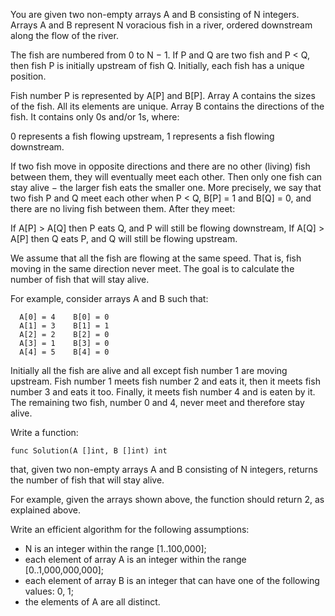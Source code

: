 You are given two non-empty arrays A and B consisting of N integers. Arrays A and B represent N voracious fish in a river, ordered downstream along the flow of the river.

The fish are numbered from 0 to N − 1. If P and Q are two fish  and P < Q, then fish P is initially upstream of fish Q. Initially, each fish has a unique position.

Fish number P is represented by A[P] and B[P]. Array A contains the sizes of the fish. All its elements are unique. Array B contains the directions of the fish. It contains only 0s and/or 1s, where:

0 represents a fish flowing upstream,
1 represents a fish flowing downstream.

If two fish move in opposite directions and there are no other (living) fish between them, they will eventually meet each other. Then only one fish can stay alive − the larger fish eats the smaller one. More precisely, we say that two fish P and Q meet each other when P < Q, B[P] = 1 and B[Q] = 0, and there are no living fish between them. After they meet:

If A[P] > A[Q] then P eats Q, and P will still be flowing downstream,
If A[Q] > A[P] then Q eats P, and Q will still be flowing upstream.

We assume that all the fish are flowing at the same speed. That is, fish moving in the same direction never meet. The goal is to calculate the number of fish that will stay alive.

For example, consider arrays A and B such that:

```
  A[0] = 4    B[0] = 0
  A[1] = 3    B[1] = 1
  A[2] = 2    B[2] = 0
  A[3] = 1    B[3] = 0
  A[4] = 5    B[4] = 0
```

Initially all the fish are alive and all except fish number 1 are moving upstream. Fish number 1 meets fish number 2 and eats it, then it meets fish number 3 and eats it too. Finally, it meets fish number 4 and is eaten by it. The remaining two fish, number 0 and 4, never meet and therefore stay alive.

Write a function:

`func Solution(A []int, B []int) int`

that, given two non-empty arrays A and B consisting of N integers, returns the number of fish that will stay alive.

For example, given the arrays shown above, the function should return 2, as explained above.

Write an efficient algorithm for the following assumptions:

* N is an integer within the range [1..100,000];
* each element of array A is an integer within the range [0..1,000,000,000];
* each element of array B is an integer that can have one of the following values: 0, 1;
* the elements of A are all distinct.

